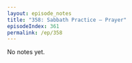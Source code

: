 ```yaml
---
layout: episode_notes
title: "358: Sabbath Practice — Prayer"
episodeIndex: 361
permalink: /ep/358
---
```

No notes yet.
